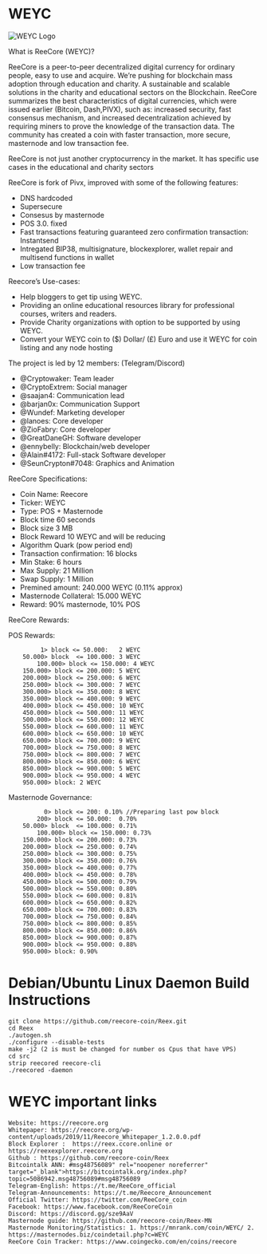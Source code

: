 # WEYC
![WEYC Logo](https://reex.ccore.online/images/coins_custom/reex_45.png)<br>

What is ReeCore (WEYC)?

ReeCore is a peer-to-peer decentralized digital currency for ordinary people, easy to use and acquire. We’re pushing for blockchain mass adoption through education and charity. A sustainable and scalable solutions in the charity and educational sectors on the Blockchain. ReeCore summarizes the best characteristics of digital currencies, which were issued earlier (Bitcoin, Dash,PIVX), such as: increased security, fast consensus mechanism, and increased decentralization achieved by requiring miners to prove the knowledge of the transaction data. The community has created a coin with faster transaction, more secure, masternode and low transaction fee.

ReeCore is not just another cryptocurrency in the market. It has specific use cases in the
educational and charity sectors

ReeCore is fork of Pivx, improved with some of the following features: 

- DNS hardcoded 
- Supersecure
- Consesus by masternode 
- POS 3.0. fixed
- Fast transactions featuring guaranteed zero confirmation transaction: Instantsend 
- Intregated BIP38, multisignature, blockexplorer, wallet repair and multisend functions in wallet
- Low transaction fee

Reecore’s Use-cases:
- Help bloggers to get tip using WEYC. 
- Providing an online educational resources library for professional courses, writers and readers. 
- Provide Charity organizations with option to be supported by using WEYC.
- Convert your WEYC coin to ($) Dollar/ (£) Euro and use it WEYC for coin listing and any node hosting


The project is led by 12 members: (Telegram/Discord)

- @Cryptowaker: Team leader
- @CryptoExtrem: Social manager
- @saajan4: Communication lead
- @barjan0x: Communication Support
- @Wundef: Marketing developer
- @lanoes: Core developer
- @ZioFabry: Core developer
- @GreatDaneGH: Software developer
- @ennybelly: Blockchain/web developer
- @Alain#4172: Full-stack Software developer
- @SeunCrypton#7048: Graphics and Animation

ReeCore Specifications:
- Coin Name: Reecore
- Ticker: WEYC
- Type: POS + Masternode
- Block time 60 seconds
- Block size 3 MB
- Block Reward 10 WEYC and will be reducing
- Algorithm Quark (pow period end)
- Transaction confirmation: 16 blocks
- Min Stake: 6 hours
- Max Supply: 21 Million
- Swap Supply: 1 Million
- Premined amount: 240.000 WEYC (0.11% approx)
- Masternode Collateral: 15.000 WEYC
- Reward: 90% masternode, 10% POS

ReeCore Rewards:

POS Rewards:
```
	     1> block <= 50.000:   2 WEYC
 	50.000> block  <= 100.000: 3 WEYC
        100.000> block <= 150.000: 4 WEYC
	150.000> block <= 200.000: 5 WEYC
	200.000> block <= 250.000: 6 WEYC
	250.000> block <= 300.000: 7 WEYC
	300.000> block <= 350.000: 8 WEYC
	350.000> block <= 400.000: 9 WEYC
	400.000> block <= 450.000: 10 WEYC
	450.000> block <= 500.000: 11 WEYC
	500.000> block <= 550.000: 12 WEYC
	550.000> block <= 600.000: 11 WEYC
	600.000> block <= 650.000: 10 WEYC
 	650.000> block <= 700.000: 9 WEYC
	700.000> block <= 750.000: 8 WEYC
	750.000> block <= 800.000: 7 WEYC
	800.000> block <= 850.000: 6 WEYC
	850.000> block <= 900.000: 5 WEYC
	900.000> block <= 950.000: 4 WEYC
	950.000> block: 2 WEYC
```

Masternode Governance: 

```
   	      0> block <= 200: 0.10% //Preparing last pow block
	    200> block <= 50.000:  0.70%
 	50.000> block  <= 100.000: 0.71%
        100.000> block <= 150.000: 0.73%
	150.000> block <= 200.000: 0.73%
	200.000> block <= 250.000: 0.74%
	250.000> block <= 300.000: 0.75%
	300.000> block <= 350.000: 0.76%
	350.000> block <= 400.000: 0.77%
	400.000> block <= 450.000: 0.78%
	450.000> block <= 500.000: 0.79%
	500.000> block <= 550.000: 0.80%
	550.000> block <= 600.000: 0.81%
	600.000> block <= 650.000: 0.82%
 	650.000> block <= 700.000: 0.83%
	700.000> block <= 750.000: 0.84%
	750.000> block <= 800.000: 0.85%
	800.000> block <= 850.000: 0.86%
	850.000> block <= 900.000: 0.87%
	900.000> block <= 950.000: 0.88%
	950.000> block:	0.90%

```
# Debian/Ubuntu Linux Daemon Build Instructions

```
git clone https://github.com/reecore-coin/Reex.git
cd Reex
./autogen.sh
./configure --disable-tests
make -j2 (2 is must be changed for number os Cpus that have VPS)
cd src
strip reecored reecore-cli
./reecored -daemon
```

# WEYC important links
```
Website: https://reecore.org
Whitepaper: https://reecore.org/wp-content/uploads/2019/11/Reecore_Whitepaper_1.2.0.0.pdf
Block Explorer :  https://reex.ccore.online or  https://reexexplorer.reecore.org
Github : https://github.com/reecore-coin/Reex
Bitcointalk ANN: #msg48756089" rel="noopener noreferrer" target="_blank">https://bitcointalk.org/index.php?topic=5086942.msg48756089#msg48756089
Telegram-English: https://t.me/ReeCore_official
Telegram-Announcements: https://t.me/Reecore_Announcement
Official Twitter: https://twitter.com/ReeCore_coin
Facebook: https://www.facebook.com/ReeCoreCoin
Discord: https://discord.gg/sze9AaV
Masternode guide: https://github.com/reecore-coin/Reex-MN
Masternode Monitoring/Statistics: 1. https://mnrank.com/coin/WEYC/ 2. https://masternodes.biz/coindetail.php?c=WEYC
ReeCore Coin Tracker: https://www.coingecko.com/en/coins/reecore
```
